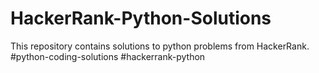 # HackerRank-Python-Solutions
This repository contains solutions to python problems from HackerRank.<br>
#python-coding-solutions #hackerrank-python

